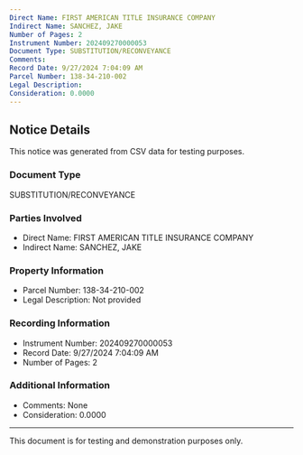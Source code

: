 ```yaml
---
Direct Name: FIRST AMERICAN TITLE INSURANCE COMPANY
Indirect Name: SANCHEZ, JAKE
Number of Pages: 2
Instrument Number: 202409270000053
Document Type: SUBSTITUTION/RECONVEYANCE
Comments: 
Record Date: 9/27/2024 7:04:09 AM
Parcel Number: 138-34-210-002
Legal Description: 
Consideration: 0.0000
---
```


## Notice Details

This notice was generated from CSV data for testing purposes.

### Document Type
SUBSTITUTION/RECONVEYANCE

### Parties Involved
- Direct Name: FIRST AMERICAN TITLE INSURANCE COMPANY
- Indirect Name: SANCHEZ, JAKE

### Property Information
- Parcel Number: 138-34-210-002
- Legal Description: Not provided

### Recording Information
- Instrument Number: 202409270000053
- Record Date: 9/27/2024 7:04:09 AM
- Number of Pages: 2

### Additional Information
- Comments: None
- Consideration: 0.0000

---

This document is for testing and demonstration purposes only.
